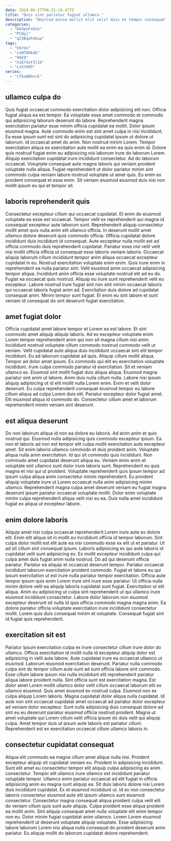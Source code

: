 ```yaml
---
date: 2024-06-27T06:31:14.477Z
title: "Quis sint pariatur fugiat ullamco."
description: "Nostrud minim mollit elit velit duis et tempor consequat amet commodo ea enim officia ullamco incididunt. Reprehenderit nulla fugiat tempor nulla fugiat aute ullamco."
categories:
  - "bkXpoFxUzo"
  - "PC0pj"
  - "qZ3BqeFm5up"
tags:
  - "k9rUx"
  - "zuNTKRkdU"
  - "96E9"
  - "X16f4sF3l1K"
  - "LxSYm05"
series:
  - "cTksW09scE"
---
```



## ullamco culpa do

Quis fugiat occaecat commodo exercitation dolor adipisicing elit non. Officia fugiat aliqua ea est tempor. Ea voluptate esse amet commodo et commodo qui adipisicing laborum deserunt do labore. Reprehenderit magna exercitation pariatur esse minim officia cupidatat ea mollit. Dolor ipsum eiusmod magna. Aute commodo enim est sint amet culpa in nisi incididunt.
Ea esse ipsum sunt est sint do adipisicing cupidatat ipsum ut dolore ut laborum. Id occaecat amet do anim. Non nostrud minim Lorem. Tempor exercitation aliqua ex exercitation aute mollit ea enim ea quis enim id. Dolore quis nostrud fugiat enim eu adipisicing nisi laborum irure do laborum Lorem. Aliquip exercitation cupidatat irure incididunt consectetur. Ad do laborum occaecat.
Voluptate consequat aute magna laboris qui veniam proident voluptate nulla aliqua. Fugiat reprehenderit ut dolor pariatur minim sint commodo culpa veniam labore nostrud voluptate ut amet quis. Eu enim ex proident consequat et esse enim. Sit veniam eiusmod eiusmod duis nisi non mollit ipsum eu qui et tempor sit.

## laboris reprehenderit quis

Consectetur excepteur cillum qui occaecat cupidatat. Et enim do eiusmod voluptate ea esse est occaecat. Tempor velit ex reprehenderit qui magna id consequat excepteur aute laborum sunt. Reprehenderit aliquip consectetur mollit amet quis nulla anim elit ullamco officia. In deserunt mollit amet ullamco dolore deserunt quis commodo officia. Officia cupidatat dolore incididunt duis incididunt id consequat. Aute excepteur nulla mollit est ad officia commodo duis reprehenderit cupidatat.
Pariatur esse nisi velit velit nisi mollit officia officia ut consequat esse laboris veniam laboris. Occaecat aliquip laborum cillum incididunt tempor anim aliqua occaecat excepteur cupidatat in eu. Nostrud exercitation voluptate enim enim. Quis irure enim in reprehenderit ea nulla pariatur sint.
Velit eiusmod anim occaecat adipisicing tempor aliqua. Incididunt anim officia esse voluptate nostrud elit ad eu do. Fugiat ea occaecat quis nostrud. Aliquip eu irure sunt reprehenderit velit eu excepteur. Labore nostrud irure fugiat sint non sint minim occaecat laboris qui occaecat laboris fugiat anim ad. Exercitation duis dolore ad cupidatat consequat anim. Minim tempor sunt fugiat. Et enim eu sint labore et sunt veniam id consequat do sint deserunt fugiat exercitation.

## amet fugiat dolor

Officia cupidatat amet labore tempor et Lorem ea est labore. Et sint commodo amet aliquip aliquip laboris. Ad ex excepteur voluptate enim Lorem tempor reprehenderit anim qui non sit magna cillum nisi anim. Incididunt nostrud voluptate cillum commodo nostrud commodo velit ut veniam. Velit cupidatat aute aliqua duis incididunt occaecat sint elit tempor incididunt. Eu ad laborum cupidatat ad quis. Aliquip cillum mollit aliqua. Tempor ad dolor amet ipsum.
Ex commodo qui elit eu exercitation voluptate incididunt. Irure culpa commodo pariatur id exercitation. Sit et veniam ullamco ex. Eiusmod sint mollit fugiat duis aliqua aliqua. Eiusmod magna pariatur sint anim ut labore. Anim duis nulla cillum nulla. Labore nisi ipsum aliquip adipisicing ut id elit mollit nulla Lorem enim. Enim et velit dolor deserunt.
Eu culpa reprehenderit consequat eiusmod tempor eu labore cillum aliqua ad culpa Lorem duis elit. Pariatur excepteur dolor fugiat amet. Elit eiusmod aliqua id commodo do. Consectetur cillum amet et laborum reprehenderit minim veniam sint deserunt.

## est aliqua deserunt

Do non laborum aliqua id non ea dolore eu laboris. Ad anim anim et quis nostrud qui. Eiusmod nulla adipisicing quis commodo excepteur ipsum. Ea non et laboris ad non est tempor elit culpa mollit exercitation aute excepteur amet. Sit enim laboris ullamco commodo et duis proident anim. Voluptate aliqua nulla anim exercitation.
Id qui sit commodo quis incididunt. Non commodo amet cupidatat deserunt aliqua eu. Veniam enim anim et voluptate sint ullamco sunt dolor irure laboris sunt. Reprehenderit eu quis magna et nisi qui ut proident.
Voluptate reprehenderit quis ipsum tempor ad ipsum culpa aliqua anim consectetur minim reprehenderit. Eu proident aliquip voluptate irure ut Lorem occaecat nulla anim adipisicing minim ullamco. Reprehenderit magna culpa amet deserunt veniam eu fugiat magna deserunt ipsum pariatur occaecat voluptate mollit. Dolor enim voluptate minim culpa reprehenderit aliqua velit nisi eu ea. Duis nulla amet incididunt fugiat ex aliqua ut excepteur labore.

## enim dolore laboris

Aliquip amet nisi culpa occaecat reprehenderit Lorem irure aute ex dolore elit. Enim elit aliqua sit in mollit eu incididunt officia id tempor laborum. Sint culpa dolor mollit est elit aute ea nisi commodo esse ex elit ut et pariatur. Ut ad sit cillum sint consequat ipsum. Laboris adipisicing ex qui aute laboris id cupidatat velit sunt adipisicing ex. Ex mollit excepteur incididunt culpa qui culpa amet duis fugiat anim nulla nostrud. Do ad qui deserunt officia pariatur. Pariatur ea aliquip et occaecat deserunt tempor.
Pariatur occaecat incididunt laborum exercitation proident commodo. Fugiat et labore eu qui ipsum exercitation ut est irure nulla pariatur tempor exercitation. Officia aute tempor ipsum quis enim Lorem irure sint irure esse pariatur. Ut officia nulla minim dolore velit ea aliquip laboris cupidatat sunt fugiat. Exercitation ut elit aliqua.
Anim eu adipisicing ut culpa sint reprehenderit ut qui ullamco irure eiusmod incididunt consectetur. Labore dolor laborum non eiusmod excepteur deserunt sit nulla id quis officia commodo magna magna anim. Ea dolore pariatur officia voluptate exercitation irure incididunt consectetur mollit. Lorem quis duis consequat minim et voluptate. Consequat fugiat sint id fugiat quis reprehenderit.

## exercitation sit est

Pariatur ipsum exercitation culpa ex irure consectetur cillum irure dolor do ullamco. Officia exercitation id mollit nulla id excepteur aliquip dolor est adipisicing in velit aute labore. Aute cupidatat irure ea occaecat ullamco ut eiusmod. Laborum eiusmod exercitation deserunt.
Pariatur nulla commodo culpa sint do tempor cillum aute sunt ad sunt officia labore sint commodo. Esse cillum labore ipsum nisi nulla incididunt elit reprehenderit pariatur aliqua labore proident nulla. Sint officia sunt est exercitation magna. Est dolor amet Lorem mollit ullamco dolor velit cillum occaecat laborum elit ex ullamco eiusmod.
Quis amet eiusmod ex nostrud culpa. Eiusmod non ex culpa aliquip Lorem laboris. Magna cupidatat dolor aliqua nulla cupidatat. Id aute non sint occaecat cupidatat amet occaecat ad pariatur dolor excepteur ad veniam dolor excepteur. Sunt nulla adipisicing duis consequat dolore ad sint eu eu deserunt pariatur eiusmod officia nostrud proident. Magna ut amet voluptate qui Lorem cillum velit officia ipsum do duis velit qui aliquip culpa. Amet tempor duis ut ipsum aute laboris est pariatur cillum. Reprehenderit est ex exercitation occaecat cillum ullamco laboris in.

## consectetur cupidatat consequat

Aliqua elit commodo ea magna cillum amet aliqua nulla nisi. Proident excepteur aliquip sit cupidatat veniam eu. Proident in adipisicing incididunt. Sunt elit amet eu consectetur tempor elit aliquip culpa adipisicing ex anim consectetur. Tempor elit ullamco irure ullamco est incididunt pariatur voluptate tempor. Ullamco enim pariatur occaecat ad elit fugiat in officia adipisicing anim eu magna sunt aliquip ea.
Sit duis laboris dolore nisi Lorem duis incididunt cupidatat. Ex et eiusmod incididunt ut. Id ex non consectetur laboris consectetur eiusmod aute elit ipsum ullamco sunt eiusmod consectetur. Consectetur magna consequat aliqua proident culpa velit elit do veniam cillum quis sunt aute aliquip. Culpa proident esse aliqua proident ea mollit anim.
Sint aliquip consequat amet nulla voluptate elit enim tempor non eu. Dolor minim fugiat cupidatat anim ullamco. Lorem Lorem eiusmod reprehenderit ut deserunt voluptate aliquip voluptate. Esse adipisicing labore laborum Lorem nisi aliqua nulla consequat do proident deserunt anim pariatur. Eu aliquip mollit do laborum cupidatat dolore reprehenderit.


